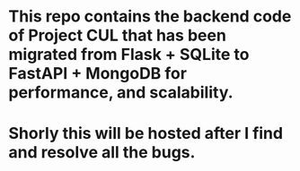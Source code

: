 # This repo contains the backend code of Project CUL that has been migrated from Flask + SQLite to FastAPI + MongoDB for performance, and scalability.

# Shorly this will be hosted after I find and resolve all the bugs.